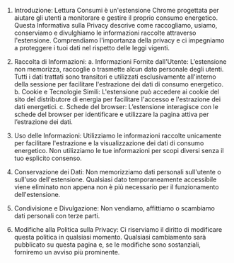 1.	Introduzione: 
Lettura Consumi è un'estensione Chrome progettata per aiutare gli utenti a monitorare e gestire il proprio consumo energetico. Questa Informativa sulla Privacy descrive come raccogliamo, usiamo, conserviamo e divulghiamo le informazioni raccolte attraverso l'estensione. Comprendiamo l'importanza della privacy e ci impegniamo a proteggere i tuoi dati nel rispetto delle leggi vigenti.

2. Raccolta di Informazioni: 
a.	Informazioni Fornite dall'Utente: L’estensione non memorizza, raccoglie o trasmette alcun dato personale degli utenti. Tutti i dati trattati sono transitori e utilizzati esclusivamente all'interno della sessione per facilitare l'estrazione dei dati di consumo energetico.
b.	Cookie e Tecnologie Simili: L'estensione può accedere ai cookie del sito del distributore di energia per facilitare l'accesso e l'estrazione dei dati energetici.
c.	Schede del browser: L’estensione interagisce con le schede del browser per identificare e utilizzare la pagina attiva per l’estrazione dei dati.

3.	Uso delle Informazioni: 
Utilizziamo le informazioni raccolte unicamente per facilitare l'estrazione e la visualizzazione dei dati di consumo energetico. Non utilizziamo le tue informazioni per scopi diversi senza il tuo esplicito consenso.

4.	Conservazione dei Dati: 
Non memorizziamo dati personali sull'utente o sull'uso dell'estensione. Qualsiasi dato temporaneamente accessibile viene eliminato non appena non è più necessario per il funzionamento dell'estensione.

5.	Condivisione e Divulgazione:
Non vendiamo, affittiamo o scambiamo dati personali con terze parti.

6.	Modifiche alla Politica sulla Privacy: 
Ci riserviamo il diritto di modificare questa politica in qualsiasi momento. Qualsiasi cambiamento sarà pubblicato su questa pagina e, se le modifiche sono sostanziali, forniremo un avviso più prominente.

